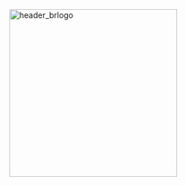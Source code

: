 <img src="https://github.com/user-attachments/assets/738cef2a-0d35-4713-809b-a19ef5d392d5" alt="header_brlogo" width="300" height="300">



